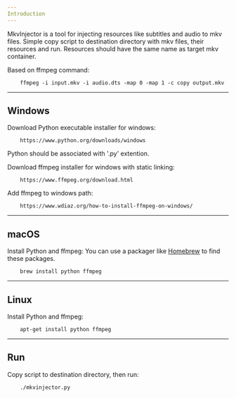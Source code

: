 ```yaml
---
Introduction
---
```

MkvInjector is a tool for injecting resources like subtitles and audio to mkv files.
Simple copy script to destination directory with mkv files, their resources and run.
Resources should have the same name as target mkv container.

Based on ffmpeg command:

        ffmpeg -i input.mkv -i audio.dts -map 0 -map 1 -c copy output.mkv

---
Windows
---
Download Python executable installer for windows:

        https://www.python.org/downloads/windows

Python should be associated with '.py' extention.

Download ffmpeg installer for windows with static linking:

        https://www.ffmpeg.org/download.html

Add ffmpeg to windows path:

        https://www.wdiaz.org/how-to-install-ffmpeg-on-windows/

---
macOS
---
Install Python and ffmpeg:
You can use a packager like [Homebrew](https://brew.sh/) to find these packages.

        brew install python ffmpeg

---
Linux
---
Install Python and ffmpeg:

        apt-get install python ffmpeg

---
Run
---
Copy script to destination directory, then run:

        ./mkvinjector.py

